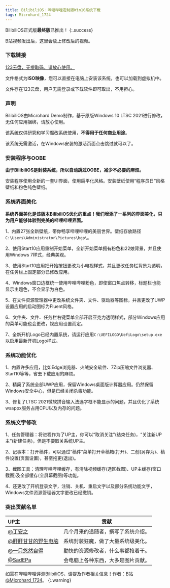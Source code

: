```yaml
---
title: BilibiliOS：哔哩哔哩定制版Win10系统下载
tags: Microhard_1724
---
```


BilibiliOS正式版**最终版**已推出！
{:.success}

B站视频发出后，这里会放上修改后的视频。

### 下载链接

[123云盘，无提取码，请放心使用。](https://www.123pan.com/s/zF07Vv-yMhWd.html)

文件格式为**ISO映像**，您可以直接在电脑上安装该系统，也可以加载到虚拟机中。

文件存在123云盘，用户无需登录或下载软件即可取出，不用担心。

### 声明

BilibiliOS由Microhard Demo制作，基于原版Windows 10 LTSC 2021进行修改，无任何应用捆绑，请放心使用。

该系统仅供研究和学习魔改系统使用，**不得用于任何商业用途**。

该系统无需激活，在Windows安装的激活页面点击跳过就可以了。

### 安装程序与OOBE

**由于BilibiliOS是封装系统，所以自动跳过OOBE，减少不必要的麻烦。**

安装程序使用全新的一套UI界面，使用扁平化风格。安装壁纸使用“程序员日”风格壁纸和粉色纯色壁纸。

### 系统界面美化

**系统界面美化是该版本BilibiliOS优化的重点！我们增添了一系列的界面美化，只为用户能够体验到完美的哔哩哔哩界面。**

1、内置27张全新壁纸，带你畅享哔哩哔哩的美丽世界。壁纸存放路径`C:\Users\Administrator\Pictures\bgp\`。

2、使用Start10应用重制开始菜单，全新开始菜单拥有粉色和22娘背景，并且使用Windows 7样式，经典美观。

3、使用Start10应用把开始按钮更改为小电视样式，并且更改任务栏背景为透明，在任务栏上固定部分已修改应用。

4、Windows窗口边框统一使用哔哩哔哩粉色，即使窗口焦点转移，标题栏也能显示主题色，不会显示为白色。

5、在文件资源管理器中更改系统文件夹、文件、驱动器等图标，并且更改了UWP设置应用的启动图标为Fluent风格。

6、文件夹、文件、任务栏右键菜单全部开启亚克力透明样式，部分Windows应用的菜单可能也会更改，视应用设置而定。

7、全新开机Logo已经内置系统，请运行应用`C:\UEFILOGO\UefiLogo\setup.exe`以启用最新开机Logo样式。

### 系统功能优化

1、内置许多应用，比如Edge浏览器、火绒安全软件、7Zip压缩文件浏览器、Start10等等，省去下载应用的麻烦。

2、精简了系统全部UWP应用，保留Windows桌面版计算器应用。仍然保留Windows安全中心，但是已经关闭杀毒功能。

3、修复了LTSC 2021微软拼音输入法选字框不能显示的问题，并且优化了系统wsappx服务占用CPU以及内存的问题。

### 系统文字修改

1、任务管理器：将进程作为了UP主，你可以“取消关注”(结束任务)，“关注新UP主”(新建任务)，但是不要取关系统UP主。

2、记事本：打开稿件，可以通过“稿件”菜单打开草稿箱(打开)、二创(另存为)、稿件设置(页面设置)，甚至拖更(退出)。

3、截图工具：清理哔哩哔哩缓存，有清除视频缓存(选区截图)、UP主缓存(窗口截图)及全部缓存(全屏幕截图)等功能。

4、还更改了开机登录文字，注销、关机、重启文字以及部分系统功能文字，Windows文件资源管理器文字更改已经撤销。

### 突出贡献名单

|UP主|贡献|
|:---------|:-------------:|
|[@丁安之](https://space.bilibili.com/1852591445)|几个月来的追随者，撰写了系统介绍。|
|[@肝肝甘甘的野生电脑](https://space.bilibili.com/1028045655)|系统封装狂魔，做了大量系统级美化。|
|[@一只悠然自得](https://space.bilibili.com/3493140812008017)|勤快的资源修改者，什么事都抢着干。|
|[@SadEPa](https://space.bilibili.com/1029866077)|会电脑上各种东西，大多是图片贡献。|

如需在哔哩哔哩评测BilibiliOS，请提及作者相关信息！作者：B站[@Microhard_1724](https://b23.tv/1vNwcBl)。
{:.warning}
